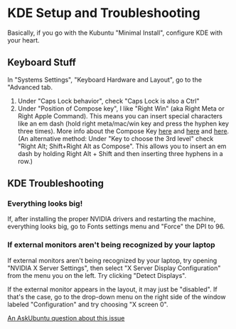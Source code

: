 # KDE Setup and Troubleshooting

Basically, if you go with the Kubuntu "Minimal Install", configure KDE with your heart.

## Keyboard Stuff

In "Systems Settings", "Keyboard Hardware and Layout", go to the "Advanced tab. 

1. Under "Caps Lock behavior", check "Caps Lock is also a Ctrl"
2. Under "Position of Compose key", I like "Right Win" (aka Right Meta or Right Apple Command). This means you can insert special characters like an em dash (hold right meta/mac/win key and press the hyphen key three times). More info about the Compose Key [here](https://wiki.ubuntu.com/ComposeKey#KDE_4.x_configuration) and [here](https://cyberborean.wordpress.com/2008/01/06/compose-key-magic/) and [here](https://userbase.kde.org/Tutorials/ComposeKey). (An alternative method: Under "Key to choose the 3rd level" check "Right Alt; Shift+Right Alt as Compose". This allows you to insert an em dash by holding Right Alt + Shift and then inserting three hyphens in a row.)

## KDE Troubleshooting

### Everything looks big!

If, after installing the proper NVIDIA drivers and restarting the machine, everything looks big, go to Fonts settings menu and "Force" the DPI to 96.

### If external monitors aren't being recognized by your laptop

If external monitors aren't being recognized by your laptop, try opening "NVIDIA X Server Settings", then select "X Server Display Configuration" from the menu you on the left. Try clicking "Detect Displays". 

If the external monitor appears in the layout, it may just be "disabled". If that's the case, go to the drop-down menu on the right side of the window labeled "Configuration" and try choosing "X screen 0".

[An AskUbuntu question about this issue](https://askubuntu.com/questions/1083733/kubuntu-18-04-laptop-wont-recognize-external-monitor)
